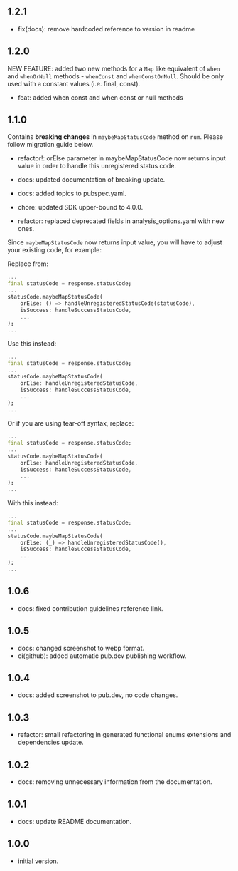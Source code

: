 ## 1.2.1

- fix(docs): remove hardcoded reference to version in readme

## 1.2.0

NEW FEATURE: added two new methods for a `Map` like equivalent of `when` and `whenOrNull` methods - `whenConst` and `whenConstOrNull`. Should be only used with a constant values (i.e. final, const).

- feat: added when const and when const or null methods

## 1.1.0

Contains **breaking changes** in `maybeMapStatusCode` method on `num`. Please follow migration guide below.

- refactor!: orElse parameter in maybeMapStatusCode now returns input value in order to handle this unregistered status code.

- docs: updated documentation of breaking update.
- docs: added topics to pubspec.yaml.
- chore: updated SDK upper-bound to 4.0.0.
- refactor: replaced deprecated fields in analysis_options.yaml with new ones.

Since `maybeMapStatusCode` now returns input value, you will have to adjust your existing code, for example:

Replace from:

```dart
...
final statusCode = response.statusCode;
...
statusCode.maybeMapStatusCode(
    orElse: () => handleUnregisteredStatusCode(statusCode),
    isSuccess: handleSuccessStatusCode,
    ...
);
...
```

Use this instead:

```dart
...
final statusCode = response.statusCode;
...
statusCode.maybeMapStatusCode(
    orElse: handleUnregisteredStatusCode,
    isSuccess: handleSuccessStatusCode,
    ...
);
...
```

Or if you are using tear-off syntax, replace:

```dart
...
final statusCode = response.statusCode;
...
statusCode.maybeMapStatusCode(
    orElse: handleUnregisteredStatusCode,
    isSuccess: handleSuccessStatusCode,
    ...
);
...
```

With this instead:

```dart
...
final statusCode = response.statusCode;
...
statusCode.maybeMapStatusCode(
    orElse: (_) => handleUnregisteredStatusCode(),
    isSuccess: handleSuccessStatusCode,
    ...
);
...
```

## 1.0.6

- docs: fixed contribution guidelines reference link.

## 1.0.5

- docs: changed screenshot to webp format.
- ci(github): added automatic pub.dev publishing workflow.

## 1.0.4

- docs: added screenshot to pub.dev, no code changes.

## 1.0.3

- refactor: small refactoring in generated functional enums extensions and dependencies update.

## 1.0.2

- docs: removing unnecessary information from the documentation.

## 1.0.1

- docs: update README documentation.

## 1.0.0

- initial version.
